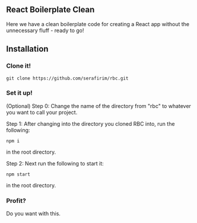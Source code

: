 
## React Boilerplate Clean

Here we have a clean boilerplate code for creating a React app without the unnecessary fluff - ready to go!

  

## Installation

### Clone it!
    git clone https://github.com/serafirim/rbc.git  

### Set it up!

(Optional) Step 0: Change the name of the directory from "rbc" to whatever you want to call your project.

  

Step 1: After changing into the directory you cloned RBC into, run the following:

    npm i

in the root directory.

Step 2: Next run the following to start it:

    npm start

in the root directory.

### Profit?

Do you want with this.